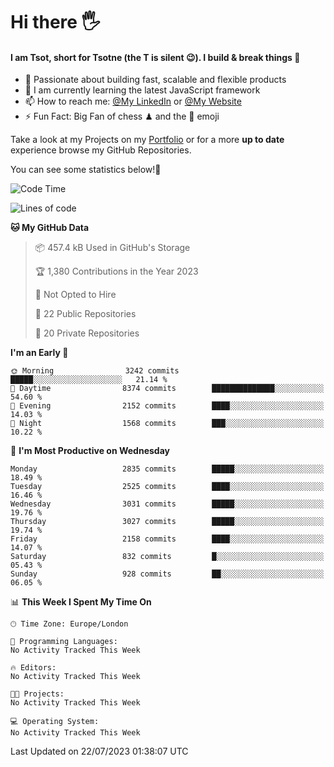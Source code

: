 # Hi there :raised_hand_with_fingers_splayed:
#### I am Tsot, short for Tsotne (the T is silent :wink:). I build & break things :space_invader:
- :telescope: Passionate about building fast, scalable and flexible products
- :seedling: I am currently learning the latest JavaScript framework 
- :mailbox: How to reach me: [@My LinkedIn](https://www.linkedin.com/in/tsotne-gvadzabia/) or [@My Website](https://tsotne.co.uk/contact)
- :zap: Fun Fact: Big Fan of chess ♟ and the 👾 emoji

Take a look at my Projects on my [Portfolio](https://tsotne.co.uk/) or for a more **up to date** experience browse my GitHub Repositories.

You can see some statistics below!:space_invader:
<!--START_SECTION:waka-->
![Code Time](http://img.shields.io/badge/Code%20Time-761%20hrs%202%20mins-blue)

![Lines of code](https://img.shields.io/badge/From%20Hello%20World%20I%27ve%20Written-7.1%20million%20lines%20of%20code-blue)

**🐱 My GitHub Data** 

> 📦 457.4 kB Used in GitHub's Storage 
 > 
> 🏆 1,380 Contributions in the Year 2023
 > 
> 🚫 Not Opted to Hire
 > 
> 📜 22 Public Repositories 
 > 
> 🔑 20 Private Repositories 
 > 
**I'm an Early 🐤** 

```text
🌞 Morning                3242 commits        █████░░░░░░░░░░░░░░░░░░░░   21.14 % 
🌆 Daytime                8374 commits        ██████████████░░░░░░░░░░░   54.60 % 
🌃 Evening                2152 commits        ████░░░░░░░░░░░░░░░░░░░░░   14.03 % 
🌙 Night                  1568 commits        ███░░░░░░░░░░░░░░░░░░░░░░   10.22 % 
```
📅 **I'm Most Productive on Wednesday** 

```text
Monday                   2835 commits        █████░░░░░░░░░░░░░░░░░░░░   18.49 % 
Tuesday                  2525 commits        ████░░░░░░░░░░░░░░░░░░░░░   16.46 % 
Wednesday                3031 commits        █████░░░░░░░░░░░░░░░░░░░░   19.76 % 
Thursday                 3027 commits        █████░░░░░░░░░░░░░░░░░░░░   19.74 % 
Friday                   2158 commits        ████░░░░░░░░░░░░░░░░░░░░░   14.07 % 
Saturday                 832 commits         █░░░░░░░░░░░░░░░░░░░░░░░░   05.43 % 
Sunday                   928 commits         ██░░░░░░░░░░░░░░░░░░░░░░░   06.05 % 
```


📊 **This Week I Spent My Time On** 

```text
🕑︎ Time Zone: Europe/London

💬 Programming Languages: 
No Activity Tracked This Week

🔥 Editors: 
No Activity Tracked This Week

🐱‍💻 Projects: 
No Activity Tracked This Week

💻 Operating System: 
No Activity Tracked This Week
```


 Last Updated on 22/07/2023 01:38:07 UTC
<!--END_SECTION:waka-->
